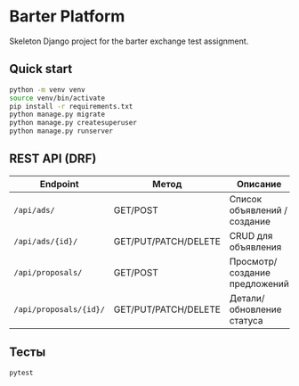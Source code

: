 # Barter Platform

Skeleton Django project for the barter exchange test assignment.

## Quick start

```bash
python -m venv venv
source venv/bin/activate
pip install -r requirements.txt
python manage.py migrate
python manage.py createsuperuser
python manage.py runserver
```


## REST API (DRF)
| Endpoint | Метод | Описание |
|----------|-------|----------|
| `/api/ads/` | GET/POST | Список объявлений / создание |
| `/api/ads/{id}/` | GET/PUT/PATCH/DELETE | CRUD для объявления |
| `/api/proposals/` | GET/POST | Просмотр/создание предложений|
| `/api/proposals/{id}/` | GET/PUT/PATCH/DELETE | Детали/обновление статуса |

## Тесты
```bash
pytest
```
